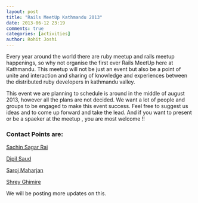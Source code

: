 ```yaml
---
layout: post
title: "Rails MeetUp Kathmandu 2013"
date: 2013-06-12 23:19
comments: true
categories: [activities]
author: Rohit Joshi
---
```


Every year around the world there are ruby meetup and rails meetup happenings, so why not organise the first ever Rails MeetUp here at Kathmandu. This meetup will not be just an event but also be a point of unite and interaction and sharing of knowledge and experiences between the distributed ruby developers in kathmandu valley.

This event we are planning to schedule is around in the middle of august 2013, however all the plans are not decided. We want a lot of people and groups to be engaged to make this event success. Feel free to suggest us ideas and to come up forward and take the lead. And if you want to present or be a spaeker at the meetup , you are most welcome !!

### Contact Points are:

[Sachin Sagar Rai](mailto:millisami@gmail.com)

[Dipil Saud](mailto:dipil.saud@gmail.com)

[Saroj Maharjan](mailto:sawrows@gmail.com)

[Shrey Ghimire](mailto:shrey.is.shrey@gmail.com)

We will be posting more updates on this.
